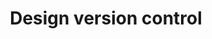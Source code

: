 ---
id: design-version-control
title: Design version control
description: Manage multiple file versions and share better with other designers.
icon: 
layout: tool-listing
---